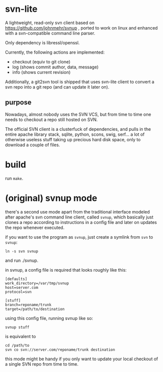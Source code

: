 # svn-lite

A lightweight, read-only svn client based on
https://github.com/johnmehr/svnup ,
ported to work on linux and enhanced with a svn-compatible command
line parser.

Only dependency is libressl/openssl.

Currently, the following actions are implemented:

- checkout (equiv to git clone)
- log      (shows commit author, data, message)
- info     (shows current revision)

Additionally, a git2svn tool is shipped that uses svn-lite client
to convert a svn repo into a git repo (and can update it later on).

## purpose

Nowadays, almost nobody uses the SVN VCS, but from time to time one
needs to checkout a repo still hosted on SVN.

The official SVN client is a clusterfuck of dependencies, and pulls in
the entire apache library stack, sqlite, python, scons, swig, serf...
a lot of otherwise useless stuff taking up precious hard disk space,
only to download a couple of files.

# build

run `make`.

# (original) svnup mode

there's a second use mode apart from the traditional interface modeled
after apache's svn command line client, called `svnup`, which basically
just clones a repo according to instructions in a config file and later
on updates the repo whenever executed.

if you want to use the program as `svnup`, just create a symlink from
`svn` to `svnup`:

	ln -s svn svnup

and run ./svnup.

in svnup, a config file is required that looks roughly like this:

```
[defaults]
work_directory=/var/tmp/svnup
host=server.com
protocol=svn

[stuff]
branch=reponame/trunk
target=/path/to/destination
```

using this config file, running svnup like so:

    svnup stuff

is equivalent to

    cd /path/to
    svn co svn://server.com/reponame/trunk destination

this mode might be handy if you only want to update your
local checkout of a single SVN repo from time to time.

